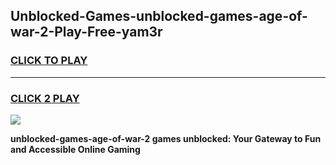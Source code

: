 
## Unblocked-Games-unblocked-games-age-of-war-2-Play-Free-yam3r
<h3>
<a href="https://premium76.site?title=unblocked-games-age-of-war-2&ref=18A1">CLICK TO PLAY</a></h3>
<hr>

<h3>
<a href="https://premium76.site?title=unblocked-games-age-of-war-2&ref=18A1">CLICK 2 PLAY</a>
  
</h3>

<a href="https://premium76.site?title=unblocked-games-age-of-war-2&ref=18A1"><img src="https://clearcache.store/games.png"></a>


**unblocked-games-age-of-war-2 games unblocked: Your Gateway to Fun and Accessible Online Gaming**
